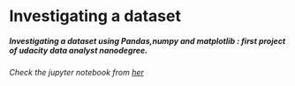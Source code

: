 # Investigating a dataset
##### Investigating a dataset using Pandas,numpy and matplotlib : first project of udacity data analyst nanodegree.
###### Check the jupyter notebook from [her](https://github.com/sidahmedsaleck/ALX-P1/blob/main/Investigate_a_Dataset%20.ipynb)
